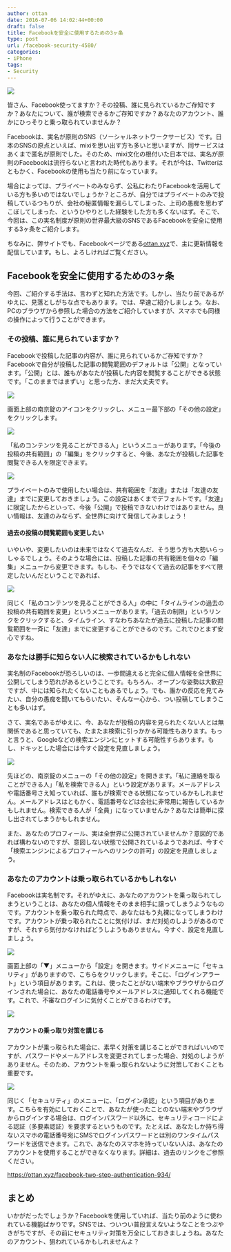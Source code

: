 ```yaml
---
author: ottan
date: 2016-07-06 14:02:44+00:00
draft: false
title: Facebookを安全に使用するための3ヶ条
type: post
url: /facebook-security-4580/
categories:
- iPhone
tags:
- Security
---
```


![](/images/2016/07/160705-577bbc470fbe0.jpg)






皆さん、Facebook使ってますか？その投稿、誰に見られているかご存知ですか？あなたについて、誰が検索できるかご存知ですか？あなたのアカウント、誰かにひっそりと乗っ取られていませんか？





Facebookは、実名が原則のSNS（ソーシャルネットワークサービス）です。日本のSNSの原点といえば、mixiを思い出す方も多いと思いますが、同サービスはあくまで匿名が原則でした。そのため、mixi文化の根付いた日本では、実名が原則のFacebookは流行らないと言われた時代もあります。それが今は、Twitterはともかく、Facebookの使用も当たり前になっています。





場合によっては、プライベートのみならず、公私にわたりFacebookを活用している方も多いのではないでしょうか？ところが、自分ではプライベートのみで投稿しているつもりが、会社の秘匿情報を漏らしてしまった、上司の愚痴を思わずこぼしてしまった、というひやりとした経験をした方も多くないはず。そこで、今回は、この実名制度が原則の世界最大級のSNSであるFacebookを安全に使用する3ヶ条をご紹介します。





ちなみに、弊サイトでも、Facebookページである[ottan.xyz](https://www.facebook.com/ottanxyz/)で、主に更新情報を配信しています。もし、よろしければご覧ください。





## Facebookを安全に使用するための3ヶ条





今回、ご紹介する手法は、言わずと知れた方法です。しかし、当たり前であるがゆえに、見落としがちな点でもあります。では、早速ご紹介しましょう。なお、PCのブラウザから参照した場合の方法をご紹介していますが、スマホでも同様の操作によって行うことができます。





### その投稿、誰に見られていますか？





Facebookで投稿した記事の内容が、誰に見られているかご存知ですか？Facebookで自分が投稿した記事の閲覧範囲のデフォルトは「公開」となっています。「公開」とは、誰もがあなたが投稿した内容を閲覧することができる状態です。「このままではまずい」と思った方、まだ大丈夫です。





![](/images/2016/07/160705-577bbc4d8d01b.png)






画面上部の南京錠のアイコンをクリックし、メニュー最下部の「その他の設定」をクリックします。





![](/images/2016/07/160705-577bbc53843c8.png)






「私のコンテンツを見ることができる人」というメニューがあります。「今後の投稿の共有範囲」の「編集」をクリックすると、今後、あなたが投稿した記事を閲覧できる人を限定できます。





![](/images/2016/07/160705-577bbc5fcb131.png)






プライベートのみで使用したい場合は、共有範囲を「友達」または「友達の友達」までに変更しておきましょう。この設定はあくまでデフォルトです。「友達」に限定したからといって、今後「公開」で投稿できないわけではありません。良い情報は、友達のみならず、全世界に向けて発信してみましょう！





#### 過去の投稿の閲覧範囲も変更したい





いやいや、変更したいのは未来ではなくて過去なんだ、そう思う方も大勢いらっしゃるでしょう。そのような場合には、投稿した記事の共有範囲を個々の「編集」メニューから変更できます。もしも、そうではなくて過去の記事をすべて限定したいんだということであれば、





![](/images/2016/07/160705-577bbc6594e47.png)






同じく「私のコンテンツを見ることができる人」の中に「タイムラインの過去の投稿の共有範囲を変更」というメニューがあります。「過去の制限」というリンクをクリックすると、タイムライン、すなわちあなたが過去に投稿した記事の閲覧範囲を一斉に「友達」までに変更することができるのです。これでひとまず安心ですね。





### あなたは勝手に知らない人に検索されているかもしれない





実名制のFacebookが恐ろしいのは、一歩間違えると完全に個人情報を全世界に公開してしまう恐れがあるということです。もちろん、オープンな姿勢は大歓迎ですが、中には知られたくないこともあるでしょう。でも、誰かの反応を見てみたい、自分の愚痴を聞いてもらいたい、そんな一心から、つい投稿してしまうことも多いはず。





さて、実名であるがゆえに、今、あなたが投稿の内容を見られたくない人とは無関係であると思っていても、たまたま検索に引っかかる可能性もあります。もっと言うと、Googleなどの検索エンジンにヒットする可能性すらあります。もし、ドキッとした場合には今すぐ設定を見直しましょう。





![](/images/2016/07/160705-577bbc6d026e7.png)






先ほどの、南京錠のメニューの「その他の設定」を開きます。「私に連絡を取ることができる人」「私を検索できる人」という設定があります。メールアドレスや電話番号さえ知っていれば、誰もが検索できる状態になっているかもしれません。メールアドレスはともかく、電話番号などは会社に非常用に報告しているかもしれません。検索できる人が「全員」になっていませんか？あなたは簡単に探し出されてしまうかもしれません。





また、あなたのプロフィール、実は全世界に公開されていませんか？意図的であれば構わないのですが、意図しない状態で公開されているようであれば、今すぐ「検索エンジンによるプロフィールへのリンクの許可」の設定を見直しましょう。





### あなたのアカウントは乗っ取られているかもしれない





Facebookは実名制です。それがゆえに、あなたのアカウントを乗っ取られてしまうということは、あなたの個人情報をそのまま相手に譲ってしまうようなものです。アカウントを乗っ取られた時点で、あなたはもう丸裸になってしまうわけです。アカウントが乗っ取られたことに気付けば、まだ対処のしようがあるのですが、それすら気付かなければどうしようもありません。今すぐ、設定を見直しましょう。





![](/images/2016/07/160705-577bbc741f819.png)






画面上部の「▼」メニューから「設定」を開きます。サイドメニューに「セキュリティ」がありますので、こちらをクリックします。そこに、「ログインアラート」という項目があります。これは、使ったことがない端末やブラウザからログインされた場合に、あなたの電話番号やメールアドレスに通知してくれる機能です。これで、不審なログインに気付くことができるわけです。





![](/images/2016/07/160705-577bbc7ba60d8.png)






#### アカウントの乗っ取り対策を講じる





アカウントが乗っ取られた場合に、素早く対策を講じることができればいいのですが、パスワードやメールアドレスを変更されてしまった場合、対処のしようがありません。そのため、アカウントを乗っ取られないように対策しておくことも重要です。





![](/images/2016/07/160705-577bbc81a788e.png)






同じく「セキュリティ」のメニューに、「ログイン承認」という項目があります。こちらを有効にしておくことで、あなたが使ったことのない端末やブラウザからログインする場合は、ログインパスワード以外に、セキュリティコードによる認証（多要素認証）を要求するというものです。たとえば、あなたしか持ち得ないスマホの電話番号宛にSMSでログインパスワードとは別のワンタイムパスワードを送信できます。これで、あなたのスマホを持っていない人は、あなたのアカウントを使用することができなくなります。詳細は、過去のリンクをご参照ください。



https://ottan.xyz/facebook-two-step-authentication-934/



## まとめ





いかがだったでしょうか？Facebookを使用していれば、当たり前のように使われている機能ばかりです。SNSでは、ついつい普段言えないようなことをつぶやきがちですが、その前にセキュリティ対策を万全にしておきましょうね。あなたのアカウント、狙われているかもしれませんよ？
